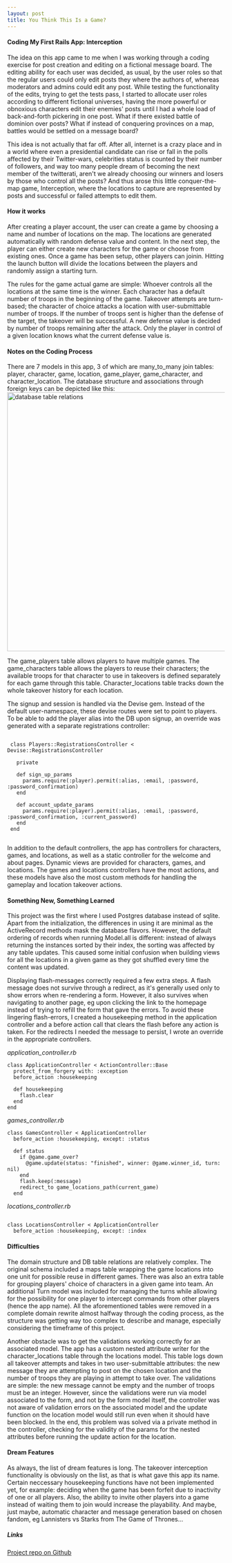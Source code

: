 ```yaml
---
layout: post
title: You Think This Is a Game?
---
```


#### Coding My First Rails App: Interception      


The idea on this app came to me when I was working through a coding exercise for post creation and editing on a fictional message board. The editing ability for each user was decided, as usual, by the user roles so that the regular users could only edit posts they where the authors of, whereas moderators and admins could edit any post. While testing the functionality of the edits, trying to get the tests pass, I started to allocate user roles according to different fictional universes, having the more powerful or obnoxious characters edit their enemies' posts until I had a whole load of back-and-forth pickering in one post. What if there existed  battle of dominion over posts? What if instead of conquering provinces on a map, battles would be settled on a message board?

This idea is not actually that far off. After all, internet is a crazy place and in a world where even a presidential candidate can rise or fall in the polls affected by their Twitter-wars, celebrities status is counted by their number of followers, and way too many people dream of becoming the next member of the twitterati, aren't we already choosing our winners and losers by those who control all the posts? And thus arose this little conquer-the-map game, Interception, where the locations to capture are represented by posts and successful or failed attempts to edit them.   


#### How it works    

After creating a player account, the user can create a game by choosing a name and number of locations on the map. The locations are generated automatically with random defense value and content. In the next step, the player can either create new characters for the game or choose from existing ones. Once a game has been setup, other players can joinin. Hitting the launch button will divide the locations between the players and randomly assign a starting turn.

The rules for the game actual game are simple: Whoever controls all the locations at the same time is the winner. Each character has a default number of troops in the beginning of the game. Takeover attempts are turn-based; the character of choice attacks a location with user-submittable number of troops. If the number of troops sent is higher than the defense of the target, the takeover will be successful. A new defense value is decided by number of troops remaining after the attack. Only the player in control of a given location knows what the current defense value is.     


#### Notes on the Coding Process    

There are 7 models in this app, 3 of which are many_to_many join tables: player, character, game, location, game_player, game_character, and character_location. The database structure and associations through foreign keys can be depicted like this:
<img src="http://i.imgur.com/CsnKqXA.jpg" style="width: 600px" alt="database table relations">

The game_players table allows players to have multiple games. The game_characters table allows the players to reuse their characters; the available troops for that character to use in takeovers is defined separately for each game through this table. Character_locations table tracks down the whole takeover history for each location.


The signup and session is handled via the Devise gem. Instead of the default user-namespace, these devise routes were set to point to players. To be able to add the player alias into the DB upon signup, an override was generated with a separate registrations controller:
 <pre><code class="x-long">
 class Players::RegistrationsController < Devise::RegistrationsController

   private

   def sign_up_params
     params.require(:player).permit(:alias, :email, :password, :password_confirmation)
   end

   def account_update_params
     params.require(:player).permit(:alias, :email, :password, :password_confirmation, :current_password)
   end
 end
 </pre></code>

 In addition to the default controllers, the app has controllers for characters, games, and locations, as well as a static controller for the welcome and about pages. Dynamic views are provided for characters, games, and locations. The games and locations controllers have the most actions, and these models have also the most custom methods for handling the gameplay and location takeover actions.     


#### Something New, Something Learned

This project was the first where I used Postgres database instead of sqlite. Apart from the initialization, the  differences in using it are minimal as the ActiveRecord methods mask the database flavors. However, the default ordering of records when running Model.all is different: instead of always returning the instances sorted by their index, the sorting was affected by any table updates. This caused some initial confusion when building views for all the locations in a given game as they got shuffled every time the content was updated.     

Displaying flash-messages correctly required a few extra steps. A flash message does not survive through a redirect, as it's generally used only to show errors when re-rendering a form. However, it also survives when navigating to another page, eg upon clicking the link to the homepage instead of trying to refill the form that gave the errors. To avoid these lingering flash-errors, I created a housekeeping method in the application controller and a before action call that clears the flash before any action is taken. For the redirects I needed the message to persist, I wrote an override in the appropriate controllers.

_application_controller.rb_
<pre><code class="long">class ApplicationController < ActionController::Base
  protect_from_forgery with: :exception
  before_action :housekeeping

  def housekeeping
    flash.clear
  end  
end
</code></pre>

_games_controller.rb_
<pre><code class="long">class GamesController < ApplicationController
  before_action :housekeeping, except: :status

  def status
    if @game.game_over?
      @game.update(status: "finished", winner: @game.winner_id, turn: nil)
    end
    flash.keep(:message)
    redirect_to game_locations_path(current_game)
  end
</code></pre>

_locations_controller.rb_
<pre><code class="long">
class LocationsController < ApplicationController
  before_action :housekeeping, except: :index
</code></pre>


#### Difficulties   

The domain structure and DB table relations are relatively complex. The original schema included a maps table wrapping the game locations into one unit for possible reuse in different games. There was also an extra table for grouping players' choice of characters in a given game into team. An additional Turn model was included for managing the turns while allowing for the possibility for one player to intercept commands from other players (hence the app name). All the aforementioned tables were removed in a complete domain rewrite almost halfway through the coding process, as the structure was getting way too complex to describe and manage, especially considering the timeframe of this project.  

Another obstacle was to get the validations working correctly for an associated model. The app has a custom nested attribute writer for the character_locations table through the locations model. This table logs down all takeover attempts and takes in two user-submittable attributes: the new message they are attempting to post on the chosen location and the number of troops they are playing in attempt to take over. The validations are simple: the new message cannot be empty and the number of troops must be an integer. However, since the validations were run via model associated to the form, and not by the form model itself, the controller was not aware of validation errors on the associated model and the update function on the location model would still run even when it should have been blocked. In the end, this problem was solved via a private method in the controller, checking for the validity of the params for the nested attributes before running the update action for the location.


#### Dream Features   

As always, the list of dream features is long. The takeover interception functionality is obviously on the list, as that is what gave this app its name. Certain neccessary housekeeping functions have not been implemented yet, for example: deciding when the game has been forfeit due to inactivity of one or all players. Also, the ability to invite other players into a game instead of waiting them to join would increase the playability. And maybe, just maybe, automatic character and message generation based on chosen fandom, eg Lannisters vs Starks from The Game of Thrones...


##### Links

[Project repo on Github](https://github.com/satub/interception-game-app)
